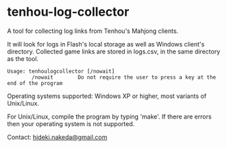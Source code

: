 tenhou-log-collector
====================

A tool for collecting log links from Tenhou's Mahjong clients.

It will look for logs in Flash's local storage as well as Windows client's directory. Collected game links are stored in logs.csv, in the same directory as the tool.

```
Usage: tenhoulogcollector [/nowait]
        /nowait        Do not require the user to press a key at the end of the program
```

Operating systems supported: Windows XP or higher, most variants of Unix/Linux.

For Unix/Linux, compile the program by typing 'make'. If there are errors then your operating system is not supported.

Contact: hideki.nakeda@gmail.com